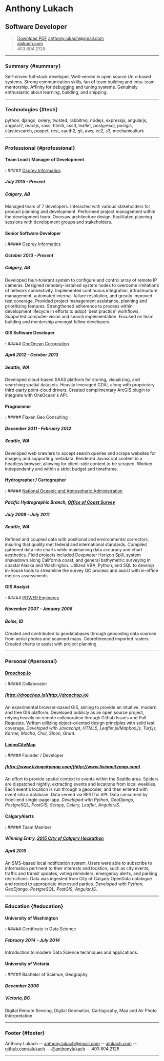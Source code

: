 # Anthony Lukach

## Software Developer

> <a class="button" href="alukach.pdf" title="Download r&eacute;sum&eacute; as PDF">Download PDF</a>
> [anthony.lukach@gmail.com](mailto:anthony.lukach@gmail.com)<br />
> [alukach.com](http://www.alukach.com)<br />
> <span class='phone'>403.804.2128</span>


---


### Summary {#summary}

Self-driven full-stack developer. Well-versed in open source Unix-based systems. Strong communication skills, fan of team building and intra-team mentorship. Affinity for debugging and tuning systems. Genuinely enthusiastic about learning, building, and shipping.


---


### Technologies {#tech}

python, django, celery, twisted, rabbitmq, nodejs, expressjs, angularjs, angular2, reactjs, sass, html5, css3, leaflet, postgresql, postgis, elasticsearch, puppet, rest, oauth2, git, aws, ec2, s3, mechanicalturk


---

### Professional {#professional}

#### Team Lead / Manager of Development
: ##### [Osprey Informatics](http://www.ospreyinformatics.com/)
  ##### July 2015 - Present
  ##### Calgary, AB

  Managed team of 7 developers. Interacted with various stakeholders for product planning and development. Performed project management within the development team. Oversaw architecture design. Facilitated planning sessions with development groups and stakeholders.

#### Senior Software Developer
: ##### [Osprey Informatics](http://www.ospreyinformatics.com/)
  ##### October 2013 - Present
  ##### Calgary, AB

  Developed fault-tolerant system to configure and control array of remote IP cameras. Designed remotely-installed system nodes to overcome limitations of network connectivity. Implemented continuous integration, infrastructure management, automated internal-failure resolution, and greatly improved test coverage. Provided project management assistance, planning and prioritizing features. Strengthened adherence to process within development lifecycle in efforts to adopt 'best practice' workflows. Supported computer-vision and search implementation. Focused on team building and mentorship amongst fellow developers.

#### GIS Software Developer
: ##### [OneOcean Corporation](https://www.oneoceancorp.com)
  ##### April 2012 - October 2013
  ##### Seattle, WA

  Developed cloud-based SAAS platform for storing, visualizing, and searching spatial datasets. Heavily leveraged GDAL along with proprietary third-party point-cloud drivers. Created complimentary ArcGIS plugin to integrate with OneOcean's API.

#### Programmer
: ##### Flaxen Geo Consulting
  ##### December 2011 - February 2012
  ##### Seattle, WA

  Developed web crawlers to accept search queries and scrape websites for imagery and supporting metadata. Rendered Javascript content in a headless browser, allowing for client-side content to be scraped. Worked independently and within a strict budget and timeframe.

#### Hydrographer / Cartographer
: ##### [National Oceanic and Atmospheric Administration](http://www.noaa.gov)
  ##### Pacific Hydrographic Branch, [Office of Coast Survey](http://www.nauticalcharts.noaa.gov/)
  ##### July 2008 - July 2011
  ##### Seattle, WA

  Refined and coupled data with positional and environmental correctors, insuring that quality met federal and international standards. Compiled gathered data into charts while maintaining data accuracy and chart aesthetics. Field projects included Deepwater Horizon Spill, system shakedown along California coast, and general bathymetric surveying in coastal Alaska and Washington. Utilized VBA, Python, and SQL to develop in-house tools to streamline the survey QC process and assist with in-office metrics assessments.

#### GIS Analyst
: ##### [POWER Engineers](http://www.powereng.com/)
  ##### November 2007 - January 2008
  ##### Boise, ID

  Created and contributed to geodatabases through geocoding data sourced from aerial photos and scanned maps. Georeferenced imported rasters. Created charts to assist with project planning.


---


### Personal {#personal}

#### [Dropchop.io](http://dropchop.io)
: ##### Collaborator
  ##### [http://dropchop.io](http://dropchop.io)

  An experimental browser-based GIS, aiming to provide an intuitive, modern, and free GIS platform. Developed publicly as an open source project, relying heavily on remote collaboration through Github Issues and Pull Requests. Written utilizing object-oriented design principles with solid test coverage. _Developed with Javascript, HTML5, Leaflet.js/Mapbox.js, Turf.js, Karma, Mocha, Chai, Sinon, Grunt._

#### [LivingCityMap](http://www.livingcitymap.com)
: ##### Founder / Developer
  ##### [http://www.livingcitymap.com](http://www.livingcitymap.com)

  An effort to provide spatial context to events within the Seattle area. Spiders are dispatched nightly, extracting events and locations from local weeklies.  Each event's location is run through a geocoder, and then entered with event into a database.  Data served via RESTful API. Data consumed by front-end single-page-app. _Developed with Python, GeoDjango, PostgreSQL, PostGIS, Scrapy, Celery, Leaflet, AngularJS._

#### CalgaryAlerts
: ##### Team Member
  ##### Winning Entry, [2015 City of Calgary Hackathon](http://www.calgary.ca/CS/IIS/Pages/hackathon2015.aspx)
  ##### April 2015

  An SMS-based local notification system. Users were able to subscribe to information pertinent to their interests and location, such as city events, traffic and transit updates, voting reminders, emergency alerts, and parking restrictions. Data was ingested from City of Calgary OpenData catalogue and routed to appropriate interested parties. _Developed with Python, GeoDjango, PostgreSQL, PostGIS, AngularJS._


---


### Education {#education}

#### University of Washington
: ##### Certificate in Data Science
  ##### February 2014 - July 2014

  Introduction to modern Data Science techniques and applications.

#### University of Victoria
: ##### Bachelor of Science, Geography
  ##### December 2006
  ##### Victoria, BC

  Digital Remote Sensing, Digital Geomatics, Cartography, Map and Air Photo Interpretation


---


### Footer {#footer}

Anthony Lukach -- [anthony.lukach@gmail.com](mailto:anthony.lukach@gmail.com) -- [alukach.com](http://www.alukach.com) -- [github.com/alukach](http://github.com/alukach) -- [@anthonylukach](http://twitter.com/anthonylukach) <span class='phone'>-- 403.804.2128</span>


---
